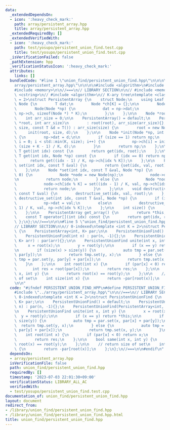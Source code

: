 ```yaml
---
data:
  _extendedDependsOn:
  - icon: ':heavy_check_mark:'
    path: array/persistent_array.hpp
    title: array/persistent_array.hpp
  _extendedRequiredBy: []
  _extendedVerifiedWith:
  - icon: ':heavy_check_mark:'
    path: test/yosupo/persistent_union_find.test.cpp
    title: test/yosupo/persistent_union_find.test.cpp
  _isVerificationFailed: false
  _pathExtension: hpp
  _verificationStatusIcon: ':heavy_check_mark:'
  attributes:
    links: []
  bundledCode: "#line 1 \"union_find/persistent_union_find.hpp\"\n\n\n\n#line 1 \"\
    array/persistent_array.hpp\"\n\n\n\n#include <algorithm>\n#include <cstring>\n\
    #include <memory>\n\n//===\n// LIBRARY SECTION\n\n// #include <memory>\n// #include\
    \ <cstring>\n// #include <algorithm>\n// K-ary tree\ntemplate <class T, int K\
    \ = 2>\nstruct PersistentArray {\n    struct Node;\n    using Leaf = T;\n    struct\
    \ Node {\n        T dat;\n        Node *ch[K] = {};\n\n        Node() = default;\n\
    \        Node(Node *np) {\n            dat = np->dat;\n            std::memcpy(ch,\
    \ np->ch, sizeof(Node *) * K);\n        };\n    };\n\n    Node *root = nullptr;\n\
    \    int arr_size = 0;\n\n    PersistentArray() = default;\n    PersistentArray(Node\
    \ *root, int arr_size)\n        : root(root), arr_size(arr_size){};\n\n    PersistentArray(int\
    \ size, const T &d = T()) : arr_size(size) {\n        root = new Node();\n   \
    \     init(root, size, d);\n    };\n\n    Node *init(Node *np, int size, T d)\
    \ {\n        np->dat = d;\n\n        if (size == 1) return np;\n        for (int\
    \ i = 0; i < std::min(K, size); i++) {\n            np->ch[i] = init(new Node(),\
    \ (size + K - 1) / K, d);\n        }\n        return np;\n    };\n\n    const\
    \ T get(int idx) const {\n        return get(idx, root);\n    };\n\n    const\
    \ T get(int idx, Node *np) const {\n        if (idx == 0) return np->dat;\n  \
    \      return get((idx - 1) / K, np->ch[idx % K]);\n    };\n\n    PersistentArray\
    \ set(int idx, const T &val) {\n        return {set(idx, val, root), arr_size};\n\
    \    };\n\n    Node *set(int idx, const T &val, Node *np) {\n        if (idx ==\
    \ 0) {\n            Node *node = new Node(np);\n            node->dat = val;\n\
    \n            return node;\n        } else {\n            Node *node = new Node(np);\n\
    \            node->ch[idx % K] = set((idx - 1) / K, val, np->ch[idx % K]);\n\n\
    \            return node;\n        }\n    };\n\n    void destructive_set(int idx,\
    \ const T &val) {\n        destructive_set(idx, val, root);\n    };\n\n    void\
    \ destructive_set(int idx, const T &val, Node *np) {\n        if (idx == 0)\n\
    \            np->dat = val;\n        else\n            destructive_set((idx -\
    \ 1) / K, val, np->ch[idx % K]);\n    };\n\n    int size() {\n        return arr_size;\n\
    \    };\n\n    PersistentArray get_array() {\n        return *this;\n    };\n\n\
    \    const T operator[](int idx) const {\n        return get(idx, root);\n   \
    \ };\n};\n//===\n\n\n#line 5 \"union_find/persistent_union_find.hpp\"\n\n//===\n\
    // LIBRARY SECTION\n\n// 0-indexed\ntemplate <int K = 2>\nstruct PersistentUnionFind\
    \ {\n    PersistentArray<int, K> par;\n\n    PersistentUnionFind() = default;\n\
    \    PersistentUnionFind(int n) : par(n, -1){};\n    PersistentUnionFind(PersistentArray<int,\
    \ K> arr) : par(arr){};\n\n    PersistentUnionFind unite(int x, int y) {\n   \
    \     x = root(x);\n        y = root(y);\n\n        if (x == y) return *this;\n\
    \n        if (size(x) > size(y)) {\n            auto tmp = par.set(x, par[x] +\
    \ par[y]);\n            return tmp.set(y, x);\n        } else {\n            auto\
    \ tmp = par.set(y, par[y] + par[x]);\n            return tmp.set(x, y);\n    \
    \    }\n    };\n\n    int root(int x) {\n        if (par[x] < 0) return x;\n \
    \       int res = root(par[x]);\n        return res;\n    };\n\n    bool same(int\
    \ x, int y) {\n        return root(x) == root(y);\n    };\n\n    // return size\
    \ of set\n    int size(int x) {\n        return -par[root(x)];\n    };\n};\n//===\n\
    \n\n"
  code: "#ifndef PERSISTENT_UNION_FIND_HPP\n#define PERSISTENT_UNION_FIND_HPP\n\n\
    #include \"../array/persistent_array.hpp\"\n\n//===\n// LIBRARY SECTION\n\n//\
    \ 0-indexed\ntemplate <int K = 2>\nstruct PersistentUnionFind {\n    PersistentArray<int,\
    \ K> par;\n\n    PersistentUnionFind() = default;\n    PersistentUnionFind(int\
    \ n) : par(n, -1){};\n    PersistentUnionFind(PersistentArray<int, K> arr) : par(arr){};\n\
    \n    PersistentUnionFind unite(int x, int y) {\n        x = root(x);\n      \
    \  y = root(y);\n\n        if (x == y) return *this;\n\n        if (size(x) >\
    \ size(y)) {\n            auto tmp = par.set(x, par[x] + par[y]);\n          \
    \  return tmp.set(y, x);\n        } else {\n            auto tmp = par.set(y,\
    \ par[y] + par[x]);\n            return tmp.set(x, y);\n        }\n    };\n\n\
    \    int root(int x) {\n        if (par[x] < 0) return x;\n        int res = root(par[x]);\n\
    \        return res;\n    };\n\n    bool same(int x, int y) {\n        return\
    \ root(x) == root(y);\n    };\n\n    // return size of set\n    int size(int x)\
    \ {\n        return -par[root(x)];\n    };\n};\n//===\n\n#endif\n"
  dependsOn:
  - array/persistent_array.hpp
  isVerificationFile: false
  path: union_find/persistent_union_find.hpp
  requiredBy: []
  timestamp: '2023-07-03 22:01:30+09:00'
  verificationStatus: LIBRARY_ALL_AC
  verifiedWith:
  - test/yosupo/persistent_union_find.test.cpp
documentation_of: union_find/persistent_union_find.hpp
layout: document
redirect_from:
- /library/union_find/persistent_union_find.hpp
- /library/union_find/persistent_union_find.hpp.html
title: union_find/persistent_union_find.hpp
---
```

